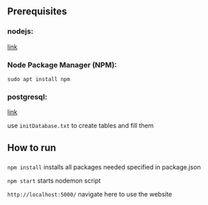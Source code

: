 
## Prerequisites
### nodejs:
[link](https://github.com/nodesource/distributions#debian-and-ubuntu-based-distributions)

### Node Package Manager (NPM):
`sudo apt install npm`

### postgresql:
[link](https://www.postgresql.org/download/linux/ubuntu/)

use  `initDatabase.txt` to create tables and fill them

## How to run

###
`npm install` installs all packages needed specified in package.json

`npm start` starts nodemon script

`http://localhost:5000/` navigate here to use the website